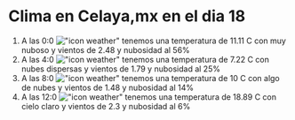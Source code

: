 # Clima en Celaya,mx en el dia 18

1. A las 0:0 !["icon weather"](http://openweathermap.org/img/w/04n.png) tenemos una temperatura de 11.11 C con muy nuboso y  vientos de 2.48 y nubosidad al 56%
1. A las 4:0 !["icon weather"](http://openweathermap.org/img/w/03n.png) tenemos una temperatura de 7.22 C con nubes dispersas y  vientos de 1.79 y nubosidad al 25%
1. A las 8:0 !["icon weather"](http://openweathermap.org/img/w/02d.png) tenemos una temperatura de 10 C con algo de nubes y  vientos de 1.48 y nubosidad al 14%
1. A las 12:0 !["icon weather"](http://openweathermap.org/img/w/01d.png) tenemos una temperatura de 18.89 C con cielo claro y  vientos de 2.3 y nubosidad al 6%
